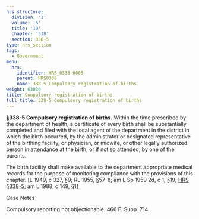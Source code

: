 ```yaml
---
hrs_structure:
  division: '1'
  volume: '6'
  title: '19'
  chapter: '338'
  section: 338-5
type: hrs_section
tags:
  - Government
menu:
  hrs:
    identifier: HRS_0338-0005
    parent: HRS0338
    name: 338-5 Compulsory registration of births
weight: 63030
title: Compulsory registration of births
full_title: 338-5 Compulsory registration of births
---
```

**§338-5 Compulsory registration of births.** Within the time prescribed by the department of health, a certificate of every birth shall be substantially completed and filed with the local agent of the department in the district in which the birth occurred, by the administrator or designated representative of the birthing facility, or physician, or midwife, or other legally authorized person in attendance at the birth; or if not so attended, by one of the parents.

The birth facility shall make available to the department appropriate medical records for the purpose of monitoring compliance with the provisions of this chapter. [L 1949, c 327, §9; RL 1955, §57-8; am L Sp 1959 2d, c 1, §19; [HRS §338-5](/title-19/chapter-338/section-338-5/); am L 1988, c 149, §1]

Case Notes

Compulsory reporting not objectionable. 466 F. Supp. 714.